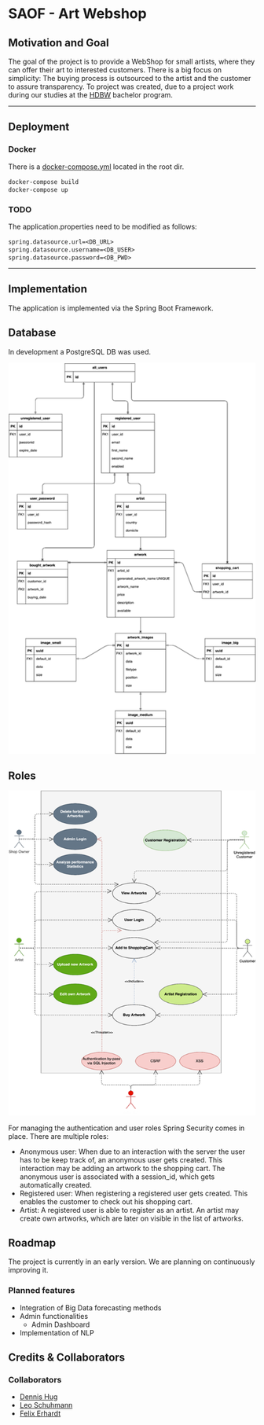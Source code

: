 # SAOF - Art Webshop

## Motivation and Goal
The goal of the project is to provide a WebShop for small artists, where they can offer their art to interested customers.
There is a big focus on simplicity: The buying process is outsourced to the artist and the customer to assure transparency.
To project was created, due to a project work during our studies at the [HDBW](https://www.hdbw-hochschule.de/) bachelor program.

* * *

## Deployment

### Docker

There is a [docker-compose.yml](docker-compose.yml) located in the root dir.
```shell
docker-compose build 
docker-compose up 
``` 

### TODO
The application.properties need to be modified as follows:
```properties
spring.datasource.url=<DB_URL>
spring.datasource.username=<DB_USER>
spring.datasource.password=<DB_PWD>
```

* * *

## Implementation
The application is implemented via the Spring Boot Framework.

## Database 
In development a PostgreSQL DB was used.

![use_case](src/main/resources/public/readme/db_architecture.png)


## Roles

![use_case](src/main/resources/public/readme/use_case_diagram.png)

For managing the authentication and user roles Spring Security comes in place. 
There are multiple roles: 
- Anonymous user: When due to an interaction with the server the user has to be keep track of, an anonymous user gets created. 
This interaction may be adding an artwork to the shopping cart. The anonymous user is associated with a session_id, which gets automatically created.
- Registered user: When registering a registered user gets created. This enables the customer to check out his shopping cart.
- Artist: A registered user is able to register as an artist. An artist may create own artworks, which are later on visible in the list of artworks.


## Roadmap
The project is currently in an early version. We are planning on continuously improving it.

### Planned features
- Integration of Big Data forecasting methods
- Admin functionalities
  - Admin Dashboard
- Implementation of NLP


## Credits & Collaborators

### Collaborators
- [Dennis Hug](https://github.com/hugson-d)
- [Leo Schuhmann](https://github.com/LeoSchuhmann)
- [Felix Erhardt]()